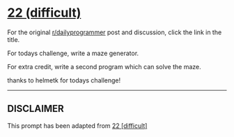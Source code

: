 # [22 (difficult)](https://www.reddit.com/r/dailyprogrammer/comments/qr0ox/3102012_challenge_22_difficult/)

For the original [r/dailyprogrammer](https://www.reddit.com/r/dailyprogrammer/) post and discussion, click the link in the title.

For todays challenge, write a maze generator. 

For extra credit, write a second program which can solve the maze.

thanks to helmetk for todays challenge!


----
## **DISCLAIMER**
This prompt has been adapted from [22 [difficult]](https://www.reddit.com/r/dailyprogrammer/comments/qr0ox/3102012_challenge_22_difficult/
)

